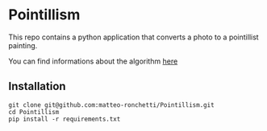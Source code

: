 # Pointillism
This repo contains a python application that converts a photo to a pointillist painting.

You can find informations about the algorithm [here](https://medium.com/@matteoronchetti/https-medium-com-matteoronchetti-pointillism-with-python-and-opencv-f4274e6bbb7b)

## Installation
```
git clone git@github.com:matteo-ronchetti/Pointillism.git
cd Pointillism
pip install -r requirements.txt
```
